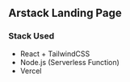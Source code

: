 ## Arstack Landing Page

### Stack Used
- React + TailwindCSS
- Node.js (Serverless Function)
- Vercel
